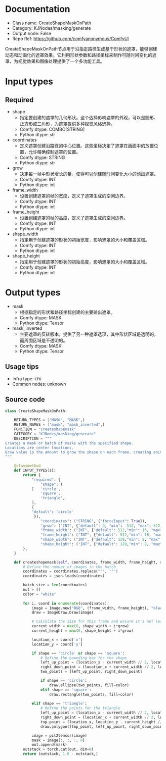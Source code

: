 
# Documentation
- Class name: CreateShapeMaskOnPath
- Category: KJNodes/masking/generate
- Output node: False
- Repo Ref: https://github.com/comfyanonymous/ComfyUI

CreateShapeMaskOnPath节点用于沿指定路径生成基于形状的遮罩，能够创建动态和动画化的遮罩效果。它利用形状参数和路径坐标来制作可随时间变化的遮罩，为视觉效果和图像处理提供了一个多功能工具。

# Input types
## Required
- shape
    - 指定要创建的遮罩的几何形状。这个选择影响遮罩的外观，可以是圆形、正方形或三角形，为遮罩提供多种视觉风格选择。
    - Comfy dtype: COMBO[STRING]
    - Python dtype: str
- coordinates
    - 定义遮罩创建沿路径的中心位置。这些坐标决定了遮罩在画面中的放置位置，允许精确控制遮罩的位置。
    - Comfy dtype: STRING
    - Python dtype: str
- grow
    - 决定每一帧中形状增长的量，使得可以创建随时间变化大小的动画遮罩。
    - Comfy dtype: INT
    - Python dtype: int
- frame_width
    - 设置创建遮罩的帧的宽度，定义了遮罩生成的空间边界。
    - Comfy dtype: INT
    - Python dtype: int
- frame_height
    - 设置创建遮罩的帧的高度，定义了遮罩生成的空间边界。
    - Comfy dtype: INT
    - Python dtype: int
- shape_width
    - 指定用于创建遮罩的形状的初始宽度，影响遮罩的大小和覆盖区域。
    - Comfy dtype: INT
    - Python dtype: int
- shape_height
    - 指定用于创建遮罩的形状的初始高度，影响遮罩的大小和覆盖区域。
    - Comfy dtype: INT
    - Python dtype: int

# Output types
- mask
    - 根据指定的形状和路径坐标创建的主要输出遮罩。
    - Comfy dtype: MASK
    - Python dtype: Tensor
- mask_inverted
    - 主要遮罩的反转版本，提供了另一种遮罩选项，其中形状区域是透明的，而周围区域是不透明的。
    - Comfy dtype: MASK
    - Python dtype: Tensor


## Usage tips
- Infra type: `CPU`
- Common nodes: unknown


## Source code
```python
class CreateShapeMaskOnPath:
    
    RETURN_TYPES = ("MASK", "MASK",)
    RETURN_NAMES = ("mask", "mask_inverted",)
    FUNCTION = "createshapemask"
    CATEGORY = "KJNodes/masking/generate"
    DESCRIPTION = """
Creates a mask or batch of masks with the specified shape.  
Locations are center locations.  
Grow value is the amount to grow the shape on each frame, creating animated masks.
"""

    @classmethod
    def INPUT_TYPES(s):
        return {
            "required": {
                "shape": (
            [   'circle',
                'square',
                'triangle',
            ],
            {
            "default": 'circle'
             }),
                "coordinates": ("STRING", {"forceInput": True}),
                "grow": ("INT", {"default": 0, "min": -512, "max": 512, "step": 1}),
                "frame_width": ("INT", {"default": 512,"min": 16, "max": 4096, "step": 1}),
                "frame_height": ("INT", {"default": 512,"min": 16, "max": 4096, "step": 1}),
                "shape_width": ("INT", {"default": 128,"min": 8, "max": 4096, "step": 1}),
                "shape_height": ("INT", {"default": 128,"min": 8, "max": 4096, "step": 1}),
        },
    } 

    def createshapemask(self, coordinates, frame_width, frame_height, shape_width, shape_height, grow, shape):
        # Define the number of images in the batch
        coordinates = coordinates.replace("'", '"')
        coordinates = json.loads(coordinates)

        batch_size = len(coordinates)
        out = []
        color = "white"
        
        for i, coord in enumerate(coordinates):
            image = Image.new("RGB", (frame_width, frame_height), "black")
            draw = ImageDraw.Draw(image)

            # Calculate the size for this frame and ensure it's not less than 0
            current_width = max(0, shape_width + i*grow)
            current_height = max(0, shape_height + i*grow)

            location_x = coord['x']
            location_y = coord['y']

            if shape == 'circle' or shape == 'square':
                # Define the bounding box for the shape
                left_up_point = (location_x - current_width // 2, location_y - current_height // 2)
                right_down_point = (location_x + current_width // 2, location_y + current_height // 2)
                two_points = [left_up_point, right_down_point]

                if shape == 'circle':
                    draw.ellipse(two_points, fill=color)
                elif shape == 'square':
                    draw.rectangle(two_points, fill=color)
                    
            elif shape == 'triangle':
                # Define the points for the triangle
                left_up_point = (location_x - current_width // 2, location_y + current_height // 2) # bottom left
                right_down_point = (location_x + current_width // 2, location_y + current_height // 2) # bottom right
                top_point = (location_x, location_y - current_height // 2) # top point
                draw.polygon([top_point, left_up_point, right_down_point], fill=color)

            image = pil2tensor(image)
            mask = image[:, :, :, 0]
            out.append(mask)
        outstack = torch.cat(out, dim=0)
        return (outstack, 1.0 - outstack,)

```
